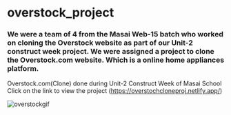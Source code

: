 # overstock_project

### We were a team of 4 from the Masai Web-15 batch who worked on cloning the Overstock website as part of our Unit-2 construct week project. We were assigned a project to clone the Overstock.com website. Which is a online home appliances  platform.
Overstock.com(Clone) done during Unit-2 Construct Week of Masai School 
Click on the link to view the project (https://overstochcloneproj.netlify.app/)


![overstockgif](https://user-images.githubusercontent.com/97456472/165891793-93a674ed-71ae-4c65-abd6-4f115f0aff97.gif)
